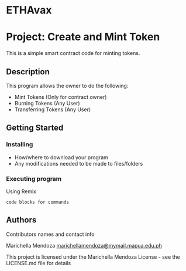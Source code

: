 # ETHAvax
# Project: Create and Mint Token

This is a simple smart contract code for minting tokens.

## Description

This program allows the owner to do the following:
- Mint Tokens (Only for contract owner)
- Burning Tokens (Any User)
- Transferring Tokens (Any User)

## Getting Started

### Installing

* How/where to download your program
* Any modifications needed to be made to files/folders

### Executing program

Using Remix
```
code blocks for commands
```


## Authors

Contributors names and contact info

Marichella Mendoza
marichellamendoza@mymail.mapua.edu.ph



This project is licensed under the Marichella Mendoza License - see the LICENSE.md file for details
